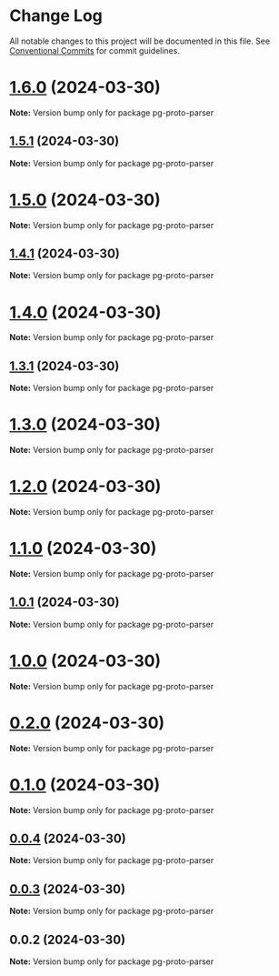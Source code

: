 # Change Log

All notable changes to this project will be documented in this file.
See [Conventional Commits](https://conventionalcommits.org) for commit guidelines.

# [1.6.0](https://github.com/launchql/pg-proto-parser/compare/pg-proto-parser@1.5.1...pg-proto-parser@1.6.0) (2024-03-30)

**Note:** Version bump only for package pg-proto-parser





## [1.5.1](https://github.com/launchql/pg-proto-parser/compare/pg-proto-parser@1.5.0...pg-proto-parser@1.5.1) (2024-03-30)

**Note:** Version bump only for package pg-proto-parser





# [1.5.0](https://github.com/launchql/pg-proto-parser/compare/pg-proto-parser@1.4.1...pg-proto-parser@1.5.0) (2024-03-30)

**Note:** Version bump only for package pg-proto-parser





## [1.4.1](https://github.com/launchql/pg-proto-parser/compare/pg-proto-parser@1.4.0...pg-proto-parser@1.4.1) (2024-03-30)

**Note:** Version bump only for package pg-proto-parser





# [1.4.0](https://github.com/launchql/pg-proto-parser/compare/pg-proto-parser@1.3.1...pg-proto-parser@1.4.0) (2024-03-30)

**Note:** Version bump only for package pg-proto-parser





## [1.3.1](https://github.com/launchql/pg-proto-parser/compare/pg-proto-parser@1.3.0...pg-proto-parser@1.3.1) (2024-03-30)

**Note:** Version bump only for package pg-proto-parser





# [1.3.0](https://github.com/launchql/pg-proto-parser/compare/pg-proto-parser@1.2.0...pg-proto-parser@1.3.0) (2024-03-30)

**Note:** Version bump only for package pg-proto-parser





# [1.2.0](https://github.com/launchql/pg-proto-parser/compare/pg-proto-parser@1.1.0...pg-proto-parser@1.2.0) (2024-03-30)

**Note:** Version bump only for package pg-proto-parser





# [1.1.0](https://github.com/launchql/pg-proto-parser/compare/pg-proto-parser@1.0.1...pg-proto-parser@1.1.0) (2024-03-30)

**Note:** Version bump only for package pg-proto-parser





## [1.0.1](https://github.com/launchql/pg-proto-parser/compare/pg-proto-parser@1.0.0...pg-proto-parser@1.0.1) (2024-03-30)

**Note:** Version bump only for package pg-proto-parser





# [1.0.0](https://github.com/launchql/pg-proto-parser/compare/pg-proto-parser@0.2.0...pg-proto-parser@1.0.0) (2024-03-30)

**Note:** Version bump only for package pg-proto-parser





# [0.2.0](https://github.com/launchql/pg-proto-parser/compare/pg-proto-parser@0.1.0...pg-proto-parser@0.2.0) (2024-03-30)

**Note:** Version bump only for package pg-proto-parser





# [0.1.0](https://github.com/launchql/pg-proto-parser/compare/pg-proto-parser@0.0.4...pg-proto-parser@0.1.0) (2024-03-30)

**Note:** Version bump only for package pg-proto-parser





## [0.0.4](https://github.com/launchql/pg-proto-parser/compare/pg-proto-parser@0.0.3...pg-proto-parser@0.0.4) (2024-03-30)

**Note:** Version bump only for package pg-proto-parser





## [0.0.3](https://github.com/launchql/pg-proto-parser/compare/pg-proto-parser@0.0.2...pg-proto-parser@0.0.3) (2024-03-30)

**Note:** Version bump only for package pg-proto-parser





## 0.0.2 (2024-03-30)

**Note:** Version bump only for package pg-proto-parser
